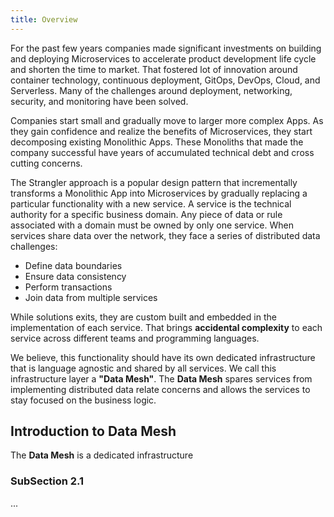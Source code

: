 ```yaml
---
title: Overview
---
```


For the past few years companies made significant investments on building and deploying Microservices to accelerate product development life cycle and shorten the time to market. That fostered lot of innovation around container technology, continuous deployment, GitOps, DevOps, Cloud, and Serverless. Many of the challenges around deployment, networking, security, and monitoring have been solved.

Companies start small and gradually move to larger more complex Apps. As they gain confidence and realize the benefits of Microservices, they start decomposing existing Monolithic Apps. These Monoliths that made the company successful have years of accumulated technical debt and cross cutting concerns. 
 
The Strangler approach is a popular design pattern that incrementally transforms a Monolithic App into Microservices by gradually replacing a particular functionality with a new service. A service is the technical authority for a specific business domain. Any piece of data or rule associated with a domain must be owned by only one service. When services share data over the network, they face a series of distributed data challenges:

* Define data boundaries
* Ensure data consistency
* Perform transactions
* Join data from multiple services

While solutions exits, they are custom built and embedded in the implementation of each service. 
That brings **accidental complexity** to each service across different teams and programming languages.

We believe, this functionality should have its own dedicated infrastructure that is language agnostic and shared by all services. We call this infrastructure layer a **"Data Mesh"**.
The **Data Mesh** spares services from implementing distributed data relate concerns and allows the services to stay focused on the business logic.


## Introduction to Data Mesh 

The **Data Mesh** is a dedicated infrastructure 






### SubSection 2.1
...


